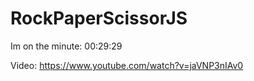 # RockPaperScissorJS
Im on the minute: 00:29:29

Video: https://www.youtube.com/watch?v=jaVNP3nIAv0
